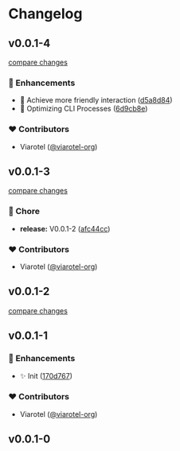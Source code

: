 # Changelog


## v0.0.1-4

[compare changes](https://github.com/viarotel-org/cleants/compare/v0.0.1-3...v0.0.1-4)

### 🚀 Enhancements

- 💄 Achieve more friendly interaction ([d5a8d84](https://github.com/viarotel-org/cleants/commit/d5a8d84))
- 🚀 Optimizing CLI Processes ([6d9cb8e](https://github.com/viarotel-org/cleants/commit/6d9cb8e))

### ❤️ Contributors

- Viarotel ([@viarotel-org](http://github.com/viarotel-org))

## v0.0.1-3

[compare changes](https://github.com/viarotel-org/cleants/compare/v0.0.1-1...v0.0.1-3)

### 🏡 Chore

- **release:** V0.0.1-2 ([afc44cc](https://github.com/viarotel-org/cleants/commit/afc44cc))

### ❤️ Contributors

- Viarotel ([@viarotel-org](http://github.com/viarotel-org))

## v0.0.1-2

[compare changes](https://github.com/viarotel-org/cleants/compare/v0.0.1-1...v0.0.1-2)

## v0.0.1-1


### 🚀 Enhancements

- ✨ Init ([170d767](https://github.com/viarotel-org/cleants/commit/170d767))

### ❤️ Contributors

- Viarotel ([@viarotel-org](http://github.com/viarotel-org))

## v0.0.1-0

